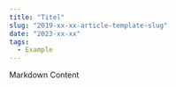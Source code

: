 ```yaml
---
title: "Titel"
slug: "2019-xx-xx-article-template-slug"
date: "2023-xx-xx"
tags:
  - Example
---
```

Markdown Content
